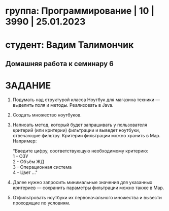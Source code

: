 # группа: Программирование | 10 | 3990 | 25.01.2023
# студент: Вадим Талимончик
## Домашняя работа к семинару 6

# ЗАДАНИЕ

1. Подумать над структурой класса Ноутбук для магазина техники — выделить поля и методы. Реализовать в Java.

2. Создать множество ноутбуков.

3. Написать метод, который будет запрашивать у пользователя критерий (или критерии) фильтрации и выведет ноутбуки, отвечающие фильтру. Критерии фильтрации можно хранить в Map.\
Например:

    “Введите цифру, соответствующую необходимому критерию:\
    1 - ОЗУ\
    2 - Объём ЖД\
    3 - Операционная система\
    4 - Цвет …"

4. Далее нужно запросить минимальные значения для указанных критериев — сохранить параметры фильтрации можно также в Map.

5. Отфильтровать ноутбуки их первоначального множества и вывести проходящие по условиям.